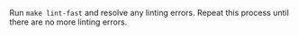 Run `make lint-fast` and resolve any linting errors. Repeat this process until there are no more linting errors.
